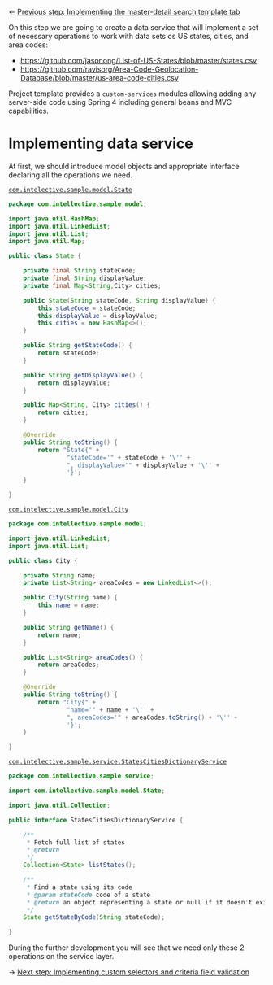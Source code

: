 &larr; [Previous step: Implementing the master-detail search template tab](./step3-implementing-master-detail.md)

On this step we are going to create a data service that will implement a set of necessary operations to work with
data sets os US states, cities, and area codes:
  * https://github.com/jasonong/List-of-US-States/blob/master/states.csv
  * https://github.com/ravisorg/Area-Code-Geolocation-Database/blob/master/us-area-code-cities.csv

Project template provides a `custom-services` modules allowing adding any server-side code using Spring 4 including
general beans and MVC capabilities. 

# Implementing data service
At first, we should introduce model objects and appropriate interface declaring all the operations we need.

[`com.intelective.sample.model.State`](https://github.com/intellective-oss/u7-samples-crm-app/blob/master/custom-services/src/main/java/com/intellective/sample/model/State.java)
```java
package com.intellective.sample.model;

import java.util.HashMap;
import java.util.LinkedList;
import java.util.List;
import java.util.Map;

public class State {

    private final String stateCode;
    private final String displayValue;
    private final Map<String,City> cities;

    public State(String stateCode, String displayValue) {
        this.stateCode = stateCode;
        this.displayValue = displayValue;
        this.cities = new HashMap<>();
    }

    public String getStateCode() {
        return stateCode;
    }

    public String getDisplayValue() {
        return displayValue;
    }

    public Map<String, City> cities() {
        return cities;
    }

    @Override
    public String toString() {
        return "State{" +
                "stateCode='" + stateCode + '\'' +
                ", displayValue='" + displayValue + '\'' +
                '}';
    }

}
```

[`com.intelective.sample.model.City`](https://github.com/intellective-oss/u7-samples-crm-app/blob/master/custom-services/src/main/java/com/intellective/sample/model/City.java)
```java
package com.intellective.sample.model;

import java.util.LinkedList;
import java.util.List;

public class City {

    private String name;
    private List<String> areaCodes = new LinkedList<>();

    public City(String name) {
        this.name = name;
    }

    public String getName() {
        return name;
    }

    public List<String> areaCodes() {
        return areaCodes;
    }

    @Override
    public String toString() {
        return "City{" +
                "name='" + name + '\'' +
                ", areaCodes='" + areaCodes.toString() + '\'' +
                '}';
    }

}
```
[`com.intelective.sample.service.StatesCitiesDictionaryService`](https://github.com/intellective-oss/u7-samples-crm-app/blob/master/custom-services/src/main/java/com/intellective/sample/service/StatesCitiesDictionaryService.java)
```java
package com.intellective.sample.service;

import com.intellective.sample.model.State;

import java.util.Collection;

public interface StatesCitiesDictionaryService {

    /**
     * Fetch full list of states
     * @return
     */
    Collection<State> listStates();

    /**
     * Find a state using its code
     * @param stateCode code of a state
     * @return an object representing a state or null if it doesn't exist
     */
    State getStateByCode(String stateCode);

}
```
During the further development you will see that we need only these 2 operations on the service layer.

&rarr; [Next step: Implementing custom selectors and criteria field validation](./step5-selectors-and-validation.md)